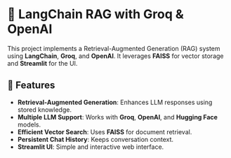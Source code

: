 # 🧠 LangChain RAG with Groq & OpenAI

This project implements a Retrieval-Augmented Generation (RAG) system using **LangChain**, **Groq**, and **OpenAI**. It leverages **FAISS** for vector storage and **Streamlit** for the UI.

## 🚀 Features

- **Retrieval-Augmented Generation**: Enhances LLM responses using stored knowledge.
- **Multiple LLM Support**: Works with **Groq**, **OpenAI**, and **Hugging Face** models.
- **Efficient Vector Search**: Uses **FAISS** for document retrieval.
- **Persistent Chat History**: Keeps conversation context.
- **Streamlit UI**: Simple and interactive web interface.
